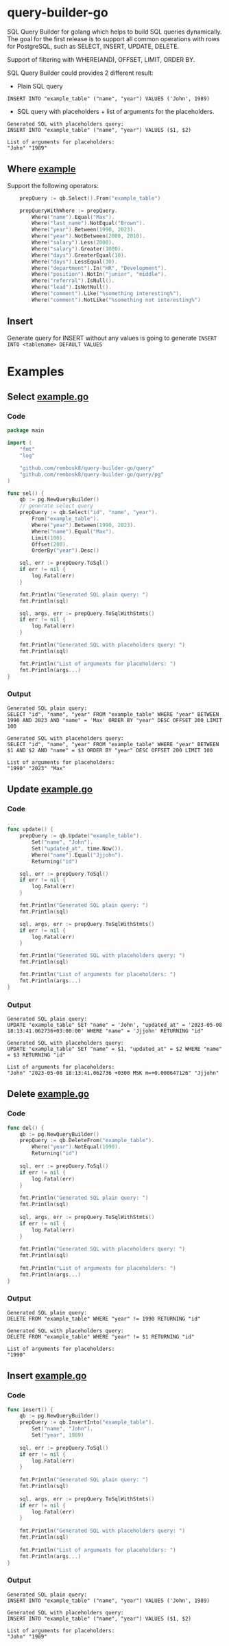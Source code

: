 # query-builder-go
SQL Query Builder for golang which helps to build SQL queries dynamically.
The goal for the first release is to support all common operations with rows for PostgreSQL, 
such as SELECT, INSERT, UPDATE, DELETE. 

Support of filtering with WHERE(AND), OFFSET, LIMIT, ORDER BY.

SQL Query Builder could provides 2 different result:
- Plain SQL query
```
INSERT INTO "example_table" ("name", "year") VALUES ('John', 1989)
```
- SQL query with placeholders + list of arguments for the placeholders.
```
Generated SQL with placeholders query: 
INSERT INTO "example_table" ("name", "year") VALUES ($1, $2)

List of arguments for placeholders: 
"John" "1989"
```

## Where [example](query/where_test.go)
Support the following operators:

```go
	prepQuery := qb.Select().From("example_table")

	prepQueryWithWhere := prepQuery.
		Where("name").Equal("Max").
		Where("last_name").NotEqual("Brown").
		Where("year").Between(1990, 2023).
		Where("year").NotBetween(2000, 2010).
		Where("salary").Less(2000).
		Where("salary").Greater(1000).
		Where("days").GreaterEqual(10).
		Where("days").LessEqual(30).
		Where("department").In("HR", "Development").
		Where("position").NotIn("junior", "middle").
		Where("referral").IsNull().
		Where("lead").IsNotNull().
		Where("comment").Like("%something interesting%").
		Where("comment").NotLike("%something not interesting%")
```

## Insert
Generate query for INSERT without any values is going to generate `INSERT INTO <tablename> DEFAULT VALUES` 

# Examples

## Select [example.go](examples/pg/select.go)
### Code
```go
package main

import (
	"fmt"
	"log"

	"github.com/rembosk8/query-builder-go/query"
	"github.com/rembosk8/query-builder-go/query/pg"
)

func sel() {
	qb := pg.NewQueryBuilder()
	// generate select query
	prepQuery := qb.Select("id", "name", "year").
		From("example_table").
		Where("year").Between(1990, 2023).
		Where("name").Equal("Max").
		Limit(100).
		Offset(200).
		OrderBy("year").Desc()

	sql, err := prepQuery.ToSql()
	if err != nil {
		log.Fatal(err)
	}

	fmt.Println("Generated SQL plain query: ")
	fmt.Println(sql)

	sql, args, err := prepQuery.ToSqlWithStmts()
	if err != nil {
		log.Fatal(err)
	}

	fmt.Println("Generated SQL with placeholders query: ")
	fmt.Println(sql)

	fmt.Println("List of arguments for placeholders: ")
	fmt.Println(args...)
}
```
### Output
```
Generated SQL plain query: 
SELECT "id", "name", "year" FROM "example_table" WHERE "year" BETWEEN 1990 AND 2023 AND "name" = 'Max' ORDER BY "year" DESC OFFSET 200 LIMIT 100

Generated SQL with placeholders query: 
SELECT "id", "name", "year" FROM "example_table" WHERE "year" BETWEEN $1 AND $2 AND "name" = $3 ORDER BY "year" DESC OFFSET 200 LIMIT 100

List of arguments for placeholders: 
"1990" "2023" "Max"

```
## Update [example.go](examples/pg/update.go)
### Code
```go
...
func update() {
	prepQuery := qb.Update("example_table").
		Set("name", "John").
		Set("updated_at", time.Now()).
		Where("name").Equal("Jjjohn").
		Returning("id")

	sql, err := prepQuery.ToSql()
	if err != nil {
		log.Fatal(err)
	}

	fmt.Println("Generated SQL plain query: ")
	fmt.Println(sql)

	sql, args, err := prepQuery.ToSqlWithStmts()
	if err != nil {
		log.Fatal(err)
	}

	fmt.Println("Generated SQL with placeholders query: ")
	fmt.Println(sql)

	fmt.Println("List of arguments for placeholders: ")
	fmt.Println(args...)
}
```
### Output
```
Generated SQL plain query: 
UPDATE "example_table" SET "name" = 'John', "updated_at" = '2023-05-08 18:13:41.062736+03:00:00' WHERE "name" = 'Jjjohn' RETURNING "id"

Generated SQL with placeholders query: 
UPDATE "example_table" SET "name" = $1, "updated_at" = $2 WHERE "name" = $3 RETURNING "id"

List of arguments for placeholders: 
"John" "2023-05-08 18:13:41.062736 +0300 MSK m=+0.000647126" "Jjjohn"

```
## Delete [example.go](examples/pg/delete.go)
### Code
```go
func del() {
    qb := pg.NewQueryBuilder()
    prepQuery := qb.DeleteFrom("example_table").
        Where("year").NotEqual(1990).
        Returning("id")
    
    sql, err := prepQuery.ToSql()
    if err != nil {
        log.Fatal(err)
    }
    
    fmt.Println("Generated SQL plain query: ")
    fmt.Println(sql)
    
    sql, args, err := prepQuery.ToSqlWithStmts()
    if err != nil {
        log.Fatal(err)
    }
    
    fmt.Println("Generated SQL with placeholders query: ")
    fmt.Println(sql)
    
    fmt.Println("List of arguments for placeholders: ")
    fmt.Println(args...)
}
```
### Output
```
Generated SQL plain query: 
DELETE FROM "example_table" WHERE "year" != 1990 RETURNING "id"

Generated SQL with placeholders query: 
DELETE FROM "example_table" WHERE "year" != $1 RETURNING "id"

List of arguments for placeholders: 
"1990"
```
## Insert [example.go](examples/pg/insert.go)
### Code
```go
func insert() {
    qb := pg.NewQueryBuilder()
    prepQuery := qb.InsertInto("example_table").
        Set("name", "John").
        Set("year", 1989)
    
    sql, err := prepQuery.ToSql()
    if err != nil {
        log.Fatal(err)
    }
    
    fmt.Println("Generated SQL plain query: ")
    fmt.Println(sql)
    
    sql, args, err := prepQuery.ToSqlWithStmts()
    if err != nil {
        log.Fatal(err)
    }
    
    fmt.Println("Generated SQL with placeholders query: ")
    fmt.Println(sql)
    
    fmt.Println("List of arguments for placeholders: ")
    fmt.Println(args...)
}
```
### Output
```
Generated SQL plain query: 
INSERT INTO "example_table" ("name", "year") VALUES ('John', 1989)

Generated SQL with placeholders query: 
INSERT INTO "example_table" ("name", "year") VALUES ($1, $2)

List of arguments for placeholders: 
"John" "1989"

```